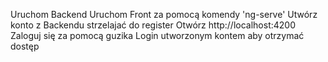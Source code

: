Uruchom Backend
Uruchom Front za pomocą komendy 'ng-serve'
Utwórz konto z Backendu strzelajać do register
Otwórz http://localhost:4200
Zaloguj się za pomocą guzika Login utworzonym kontem aby otrzymać dostęp
